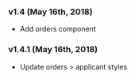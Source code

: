 ### v1.4 (May 16th, 2018)

- Add orders component

### v1.4.1 (May 16th, 2018)

- Update orders > applicant styles